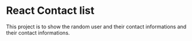 # React Contact list

This project is to show the random user and their contact informations and their contact informations.